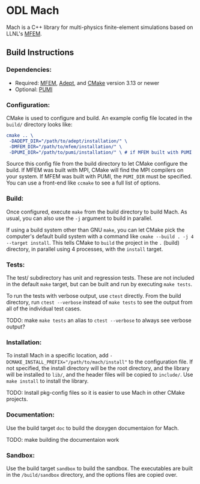 # ODL Mach #

Mach is a C++ library for multi-physics finite-element simulations based on LLNL's [MFEM](https://github.com/mfem/mfem).

## Build Instructions ##

### Dependencies: ###

* Required: [MFEM](https://github.com/mfem/mfem), [Adept](https://github.com/rjhogan/Adept-2), and [CMake](https://cmake.org) version 3.13 or newer
* Optional: [PUMI](https://github.com/scorec/core)

### Configuration: ###

CMake is used to configure and build. An example config file located in the `build/` directory looks like:

```cmake
cmake .. \
 -DADEPT_DIR="/path/to/adept/installation/" \
 -DMFEM_DIR="/path/to/mfem/installation/" \
 -DPUMI_DIR="/path/to/pumi/installation/" \ # if MFEM built with PUMI
```

Source this config file from the build directory to let CMake configure the build. If MFEM was built with MPI, CMake will find the MPI compilers on your system. If MFEM was built with PUMI, the `PUMI_DIR` must be specified. You can use a front-end like `ccmake` to see a full list of options.

### Build: ###

Once configured, execute `make` from the build directory to build Mach. As usual, you can also use the `-j` argument to build in parallel.

If using a build system other than GNU `make`, you can let CMake pick the computer's default build system with a command like `cmake --build . -j 4 --target install`. This tells CMake to `build` the project in the `.` (build) directory, in parallel using 4 processes, with the `install` target.

### Tests: ###

The test/ subdirectory has unit and regression tests. These are not included in the default `make` target, but can be built and run by executing `make tests`.

To run the tests with verbose output, use `ctest` directly. From the build directory, run `ctest --verbose` instead of `make tests` to see the output from all of the individual test cases. 

TODO: make `make tests` an alias to `ctest --verbose` to always see verbose output?

### Installation: ###

To install Mach in a specific location, add `-DCMAKE_INSTALL_PREFIX="/path/to/mach/install"` to the configuration file. If not specified, the install directory will be the root directory, and the library will be installed to `lib/`, and the header files will be copied to `include/`. Use `make install` to install the library.

TODO: Install pkg-config files so it is easier to use Mach in other CMake projects.

### Documentation: ###

Use the build target `doc` to build the doxygen documentaion for Mach.

TODO: make building the documentaion work

### Sandbox: ###

Use the build target `sandbox` to build the sandbox. The executables are built in the `/build/sandbox` directory, and the options files are copied over.
